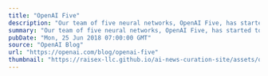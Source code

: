 ```yaml
---
title: "OpenAI Five"
description: "Our team of five neural networks, OpenAI Five, has started to defeat amateur human teams at Dota 2."
summary: "Our team of five neural networks, OpenAI Five, has started to defeat amateur human teams at Dota 2."
pubDate: "Mon, 25 Jun 2018 07:00:00 GMT"
source: "OpenAI Blog"
url: "https://openai.com/blog/openai-five"
thumbnail: "https://raisex-llc.github.io/ai-news-curation-site/assets/openai_logo.png"
---
```


